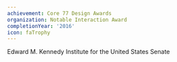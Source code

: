 ```yaml
---
achievement: Core 77 Design Awards
organization: Notable Interaction Award
completionYear: '2016'
icon: faTrophy
---
```


Edward M. Kennedy Institute for the United States Senate

